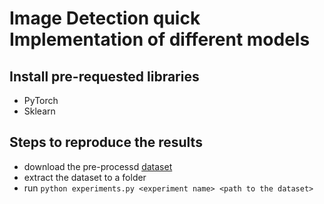 # Image Detection quick Implementation of different models


## Install pre-requested libraries
- PyTorch 
- Sklearn
## Steps to reproduce the results
- download the pre-processd [dataset](https://drive.google.com/file/d/16P5LKohKrjqMCEKVYQPWWIWy6McdD7bB/view?usp=sharing) 
- extract the dataset to a folder
- run `python experiments.py <experiment name> <path to the dataset>`



